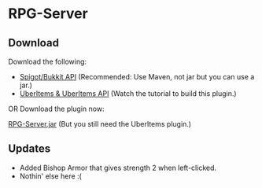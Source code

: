 # RPG-Server
## Download
Download the following:
- [Spigot/Bukkit API](https://maven.elmakers.com/repository/org/spigotmc/spigot-api/1.19.2-R0.1-SNAPSHOT/) (Recommended: Use Maven, not jar but you can use a jar.)
- [UberItems & UberItems API](https://www.youtube.com/watch?v=0Pn9uvVVMd0&ab_channel=ThirtyVirus) (Watch the tutorial to build this plugin.)

OR Download the plugin now:

[RPG-Server.jar](https://www.dropbox.com/s/94ceeyb74hex29k/RPG-Plugin.jar?dl=1) (But you still need the UberItems plugin.)

## Updates
- Added Bishop Armor that gives strength 2 when left-clicked.
- Nothin' else here :(

